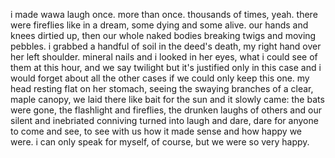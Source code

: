 i made wawa laugh once. more than once. thousands of times, yeah. there were fireflies like in a dream, some dying and some alive. our hands and knees dirtied up, then our whole naked bodies breaking twigs and moving pebbles. i grabbed a handful of soil in the deed's death, my right hand over her left shoulder. mineral nails and i looked in her eyes, what i could see of them at this hour, and we say twilight but it's justified only in this case and i would forget about all the other cases if we could only keep this one. my head resting flat on her stomach, seeing the swaying branches of a clear, maple canopy, we laid there like bait for the sun and it slowly came: the bats were gone, the flashlight and fireflies, the drunken laughs of others and our silent and inebriated conniving turned into laugh and dare, dare for anyone to come and see, to see with us how it made sense and how happy we were. i can only speak for myself, of course, but we were so very happy.
